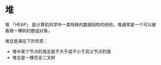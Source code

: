 # 堆

堆 「HEAP」 是计算机科学中一类特殊的数据结构的统称。堆通常是一个可以被看做一棵树的数组对象。

堆总是满足下列性质：

- 堆中某个节点的值总是不大于或不小于其父节点的值
- 堆总是一棵完全二叉树

